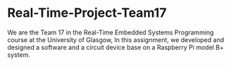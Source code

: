 # Real-Time-Project-Team17
We are the Team 17 in the Real-Time Embedded Systems Programming course at the University of Glasgow,
In this assignment, we developed and designed a software and a circuit device base on a Raspberry Pi model B+ system.
